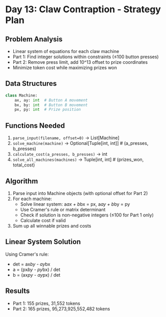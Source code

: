 # Day 13: Claw Contraption - Strategy Plan

## Problem Analysis
- Linear system of equations for each claw machine
- Part 1: Find integer solutions within constraints (≤100 button presses)
- Part 2: Remove press limit, add 10^13 offset to prize coordinates
- Minimize token cost while maximizing prizes won

## Data Structures
```python
class Machine:
    ax, ay: int  # Button A movement
    bx, by: int  # Button B movement
    px, py: int  # Prize position
```

## Functions Needed
1. `parse_input(filename, offset=0)` -> List[Machine]
2. `solve_machine(machine)` -> Optional[Tuple[int, int]]  # (a_presses, b_presses)
3. `calculate_cost(a_presses, b_presses)` -> int
4. `solve_all_machines(machines)` -> Tuple[int, int]  # (prizes_won, total_cost)

## Algorithm
1. Parse input into Machine objects (with optional offset for Part 2)
2. For each machine:
   - Solve linear system: a*ax + b*bx = px, a*ay + b*by = py
   - Use Cramer's rule or matrix determinant
   - Check if solution is non-negative integers (≤100 for Part 1 only)
   - Calculate cost if valid
3. Sum up all winnable prizes and costs

## Linear System Solution
Using Cramer's rule:
- det = ax*by - ay*bx
- a = (px*by - py*bx) / det
- b = (ax*py - ay*px) / det

## Results
- Part 1: 155 prizes, 31,552 tokens
- Part 2: 165 prizes, 95,273,925,552,482 tokens